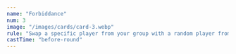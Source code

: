 ```yaml
---
name: "Forbiddance"
num: 3
image: "/images/cards/card-3.webp"
rule: "Swap a specific player from your group with a random player from a different group."
castTime: "before-round"
---
```

